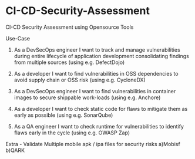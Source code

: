 # CI-CD-Security-Assessment
CI-CD Security Assessment using Opensource Tools 

Use-Case
1.	As a DevSecOps engineer I want to track and manage vulnerabilities during entire lifecycle of application development consolidating findings from multiple sources (using e.g. DefectDojo)

2.	As a developer I want to find vulnerabilities in OSS dependencies to avoid supply chain or OSS risk (using e.g. CycloneDX)

3.	As a DevSecOps engineer I want to find vulnerabilities in container images to secure shippable work-loads (using e.g. Anchore)

4.	As a developer I want to check static code for flaws to mitigate them as early as possible (using e.g. SonarQube)

5.	As a QA engineer I want to check runtime for vulnerabilities to identify flaws early in the cycle (using e.g. OWASP Zap)

Extra - Validate Multiple mobile apk / ipa files for security risks
     a)Mobisf
     b)QARK
